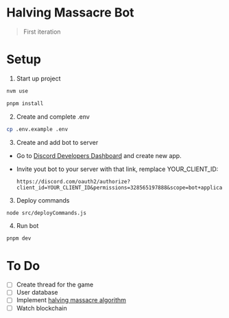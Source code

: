# Halving Massacre Bot

> First iteration

# Setup

1. Start up project
```bash
nvm use
```
```bash
pnpm install
```

2. Create and complete .env
```bash
cp .env.example .env
```

3. Create and add bot to server
- Go to [Discord Developers Dashboard](https://discord.com/developers) and create new app.
- Invite yout bot to your server with that link, remplace YOUR_CLIENT_ID:

    ```text
    https://discord.com/oauth2/authorize?client_id=YOUR_CLIENT_ID&permissions=328565197888&scope=bot+applications.commands
    ```

3. Deploy commands
```bash
node src/deployCommands.js
```

4. Run bot
```
pnpm dev
```

# To Do

- [ ] Create thread for the game
- [ ] User database
- [ ] Implement [halving massacre algorithm](https://github.com/lacrypta/halving-massacre)
- [ ] Watch blockchain